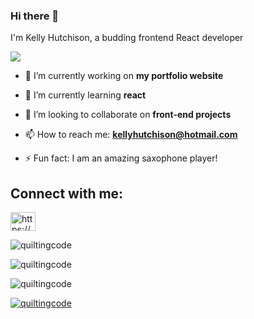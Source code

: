### Hi there 👋

I'm Kelly Hutchison, a budding frontend React developer

![](https://komarev.com/ghpvc/?username=quiltingcode&color=ffb694&label=GitHub+Profile+Views&style=plastic)

- 🔭 I’m currently working on **my portfolio website**
- 🌱 I’m currently learning **react**
- 👯 I’m looking to collaborate on **front-end projects**

- 📫 How to reach me: **kellyhutchison@hotmail.com**

- ⚡ Fun fact: I am an amazing saxophone player!

<h2 align="left">Connect with me:</h2>
<p align="left">
<a href="[https://linkedin.com/in/https://www.linkedin.com/in/kellyhutchison/](https://www.linkedin.com/in/kellyhutchison/)" target="blank"><img align="center" src="https://raw.githubusercontent.com/rahuldkjain/github-profile-readme-generator/master/src/images/icons/Social/linked-in-alt.svg" alt="https://www.linkedin.com/in/kellyhutchison/" height="30" width="40"/></a></p>

<p><img align="center" src="https://github-readme-stats.vercel.app/api/top-langs?username=quiltingcode&theme=material-palenight&show_icons=true&locale=en&layout=compact" alt="quiltingcode"/></p>

<p><img align="center" src="https://github-readme-stats.vercel.app/api?username=quiltingcode&theme=material-palenight&show_icons=true&locale=en" alt="quiltingcode"/></p>

<p><img align="center" src="https://github-readme-streak-stats.herokuapp.com/?user=quiltingcode&theme=material-palenight" alt="quiltingcode"/></p>

<p align="left"><a href="https://github.com/ryo-ma/github-profile-trophy"><img src="https://github-profile-trophy.vercel.app/?username=quiltingcode&theme=material-palenight" alt="quiltingcode"/></a></p>
